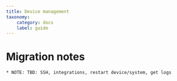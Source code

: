 ```yaml
---
title: Device management
taxonomy:
    category: docs
    label: guide
---
```


# Migration notes
~~~~~~~~~~~~~~~~~~~~
* NOTE: TBD: SSH, integrations, restart device/system, get logs
~~~~~~~~~~~~~~~~~~~~
